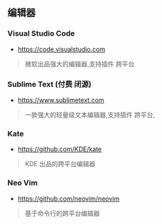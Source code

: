 ## 编辑器

### Visual Studio Code
- https://code.visualstudio.com
> 微软出品强大的编辑器,支持插件 跨平台

### Sublime Text (付费 闭源)
- https://www.sublimetext.com
> 一款强大的轻量级文本编辑器,支持插件 跨平台,

### Kate
- https://github.com/KDE/kate
> KDE 出品的跨平台编辑器

### Neo Vim
- https://github.com/neovim/neovim
> 基于命令行的跨平台编辑器